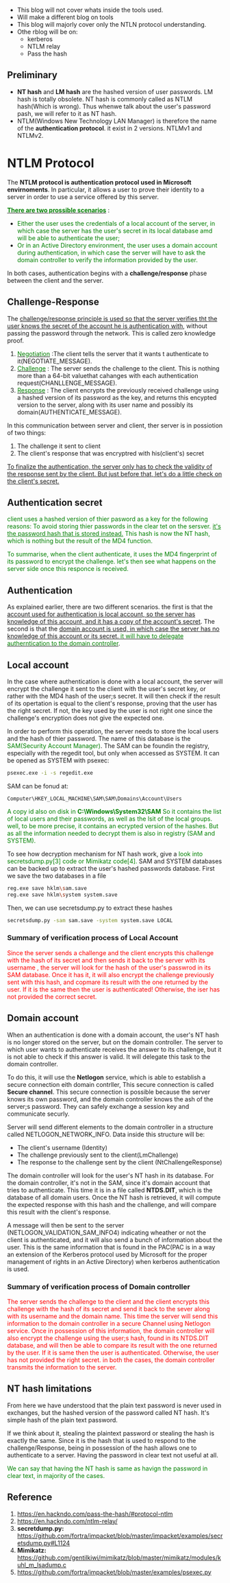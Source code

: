 - This blog will not cover whats inside the tools used.
- Will make a different blog on tools
- This blog will majorly cover only the NTLN protocol understanding.
- Othe rblog will be on:
    - kerberos
    - NTLM relay
    - Pass the hash 

## Preliminary

- **NT hash** and **LM hash** are the hashed version of user passwords. LM hash is totally obsolete. NT hash is commonly called as NTLM hash(Which is wrong). Thus whenwe talk about the user's password pash, we will refer to it as NT hash.
- NTLM(Windows New Technology LAN Manager) is therefore the name of the **authentication protocol**. it exist in 2 versions. NTLMv1 and NTLMv2.



# NTLM Protocol

The **NTLM protocol is authentication protocol used in Microsoft envirnoments**. In particular, it allows a user to prove their identity to a server in  order to use a service offered by this server.

<u><span style="color: green">**There are two prossible scenarios**</span></u> :
- <span style="color: green">Either the user uses the credentials of a local account of the server, in which case the server has the user's secret in its local database amd will be able to authenticate the user;</span>
- <span style="color: green">Or in an Active Directory environment, the user uses a domain account during authentication, in which case the server will have to ask the domain controller to verify the information provided by the user.</span>

In both cases, authentication begins with a **challenge/response** phase between the client and the server.

## Challenge-Response
The <u>challenge/response principle is used so that the server verifies  tht the user knows the secret of the account he is authentication with</u>, without passing the password through the network. This is called zero knowledge proof.
1. <u><span style="color: green">Negotiation</span></u> :The client tells the server that it wants t authenticate to it(NEGOTIATE_MESSAGE).
2. <u><span style="color: green">Challenge</span></u> : The server sends the challenge to the client. This is nothing more than a 64-bit valuethat cahanges with each authentication request(CHANLLENGE_MESSAGE).
3. <u><span style="color: green">Response</span></u> : The client encrypts the previously received challenge using a hashed version of its password as the key, and returns this encypted version to the server, along with its user name and possibly its domain(AUTHENTICATE_MESSAGE). 

In this communication between server and client, ther server is in possiotion of two things:
1. The challenge it sent to client
2. The client's response that was encryptred with his(client's) secret

<u>To finalize the authentication, the server only has to check the validity of the response sent by the client. But just before that, let's do a little check on the client's secret.</u>

## Authentication secret
<span style="color: green">client uses a hashed version of thier pasword as a key for the following reasons: To avoid storing thier passwords in the clear tet on the sersver. <u>it's the password hash that is stored instead.</u> This hash is now the NT hash, which is nothing but the result of the MD4 function.</span>

<span style="color: green">To summarise, when the client authenticate, it uses the MD4 fingerprint of its password to encrypt the challenge. let's then see what happens on the server side once this responce is received.</span>

## Authentication
As explained earlier, there are two different scenarios. the first is that the <u>account used for authentication is local account, so the server has knowledge of this account, and it has a copy of the account's secret</u>. The second is that the <u>domain account is used, in which case the server has no knowledge of this account or its secret. <span style="color: green">it will have to delegate autherntication to the domain controller</span></u>.

## Local account
In the case where authentication is done with a local account, the server will encrypt the challenge it sent to the client with the user's secret key, or rather with the MD4 hash of the user;s secret. It will then check if the result of its opertation is equal to the client's response, proving that the user has the right secret. If not, the key used by the user is not right one since the challenge's encryption does not give the expected one.

In order to perform this operation, the server needs  to store the local users and the hash of thier password. The name of this database is the <span style="color: green">SAM(Security Account Manager)</span>. The SAM can be foundin the registry, especially with the regedit tool, but only when accessed as SYSTEM. It can be opened as SYSTEM with psexec:
```bash
psexec.exe -i -s regedit.exe
```
SAM can be fonud at:
```
Computer\HKEY_LOCAL_MACHINE\SAM\SAM\Domains\Account\Users
```
<span style="color: green">A copy id also on disk in **C:\Windows\System32\SAM** So it contains the list of local users and their passwords, as well as the lsit of the local groups. well, to be more precise, it contains an ecrypted version of the hashes. But as all the information needed to decrypt them is also in registry (SAM and SYSTEM).</span>


To see how decryption mechanism for NT hash work, give a <span style="color: green">look into secretsdump.py[3] code or Mimikatz code[4]. </span>
SAM and SYSTEM databases can be backed up to extract the user's hashed passwords database.
First we save the two databases in a file
```bash
reg.exe save hklm\sam.save
reg.exe save hklm\system system.save
```
Then, we can use secretsdump.py to extract these hashes
```bash
secretsdump.py -sam sam.save -system system.save LOCAL
```

### Summary of verification process of Local Account

<span style="color: red">Since the server sends a challenge and the client encrypts this challenge with the hash of its secret and then sends it back to the server with its username , the server will look for the hash of the user's passwrod in its SAM database. Once it has it, it will also encrypt the challenge previously sent with this hash, and copmare its result with the one returned by the user. If it is the same then the user is authenticated! Otherwise, the iser has not provided the correct secret.</span>

## Domain account
When an authentication is done with a domain account, the user's NT hash is no longer stored on the server, but on the domain controller. The server to which user wants to authenticate receives the answer to its challenge, but it is not able to check if this answer is valid. It will delegate this task to the domain controller.

To do this, it will use the **Netlogon** service, which is able to establish a secure connection eith domain contrller, This secure connection is called **Secure channel**. This secure connection is possible because the server knows its own password, and the domain controller knows the ash of the server;s password. They can safely exchange a session key and communicate securly.

Server will send different elements to the domain controller in a structure called NETLOGON_NETWORK_INFO. Data inside this structure will be:
- The client's username (Identity)
- The challenge previously sent to the client(LmChallenge)
- The response to the challenge sent by the client (NtChallengeResponse)

The domain controller will look for the user's NT hash in its database. For the domain controller, it's not in the SAM, since it's domain account that tries to authenticate. This time it is in a file called **NTDS.DIT**, which is the database of all domain users. Once the NT hash is retrieved, it will compute the expected response with this hash and the challenge, and will compare this result with the client's response.

A message will then be sent to the server (NETLOGON_VALIDATION_SAM_INFO4) indicating wheather or not the client is authenticated, and it will also send a bunch of information about the user. This is the same information that is found in the PAC(PAC is in a way an extension of the Kerberos protocol used by Microsoft for the proper management of rights in an Active Directory) when kerberos authentication is used.

### Summary of verification process of Domain controller
<span style="color: red">The server sends the challenge to the client and the client encrypts this challenge with the hash of its secret and send it back to the sever along with its username and the domain name. This time the server will send this information to the domain controller in a secure Channel using Netlogon service. Once in possession of this information, the domain controller will also encrypt the challenge using the user;s hash, found in its NTDS.DIT database, and will then be able to compare its result with the one returned by the user. If it is same then the user is authenticated. Otherwise, the user has not provided the right secret. in both the cases, the domain controller transmits the information to the server.</span>

## NT hash limitations
From here we have understood that the plain text password is never used in exchanges, but the hashed version of the password called NT hash. It's simple hash of the plain text password.

If we think about it, stealing the plaintext password or stealing the hash is exactly the same. Since it is the hash that is used to respond to the challenge/Response, being in possession of the hash allows one to authenticate to a server. Having the password in clear text not useful at all.

<span style="color: green">We can say that having the NT hash is same as havign the password in clear text, in majority of the cases.</span>








## Reference
1. https://en.hackndo.com/pass-the-hash/#protocol-ntlm
2. https://en.hackndo.com/ntlm-relay/
3. **secretdump.py:** <span style="color: yellow">https://github.com/fortra/impacket/blob/master/impacket/examples/secretsdump.py#L1124</span>
4. **Mimikatz:** <span style="color: yellow">https://github.com/gentilkiwi/mimikatz/blob/master/mimikatz/modules/kuhl_m_lsadump.c</span>
5. https://github.com/fortra/impacket/blob/master/examples/psexec.py
